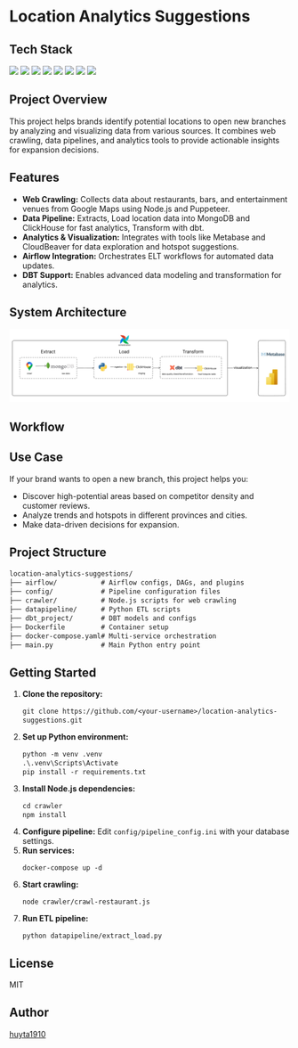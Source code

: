 # Location Analytics Suggestions

## Tech Stack

<p>
   <img src="https://img.shields.io/badge/Node.js-339933?logo=node.js&logoColor=white" />
   <img src="https://img.shields.io/badge/Python-3776AB?logo=python&logoColor=white" />
   <img src="https://img.shields.io/badge/MongoDB-47A248?logo=mongodb&logoColor=white" />
   <img src="https://img.shields.io/badge/ClickHouse-FFDD00?logo=clickhouse&logoColor=black" />
   <img src="https://img.shields.io/badge/Apache%20Airflow-017CEE?logo=apache-airflow&logoColor=white" />
   <img src="https://img.shields.io/badge/dbt-FF694B?logo=dbt&logoColor=white" />
   <img src="https://img.shields.io/badge/Metabase-509EE3?logo=metabase&logoColor=white" />
   <img src="https://img.shields.io/badge/Docker-2496ED?logo=docker&logoColor=white" />
</p>

## Project Overview

This project helps brands identify potential locations to open new branches by analyzing and visualizing data from various sources. It combines web crawling, data pipelines, and analytics tools to provide actionable insights for expansion decisions.

## Features
- **Web Crawling:** Collects data about restaurants, bars, and entertainment venues from Google Maps using Node.js and Puppeteer.
- **Data Pipeline:** Extracts, Load location data into MongoDB and ClickHouse for fast analytics, Transform with dbt.
- **Analytics & Visualization:** Integrates with tools like Metabase and CloudBeaver for data exploration and hotspot suggestions.
- **Airflow Integration:** Orchestrates ELT workflows for automated data updates.
- **DBT Support:** Enables advanced data modeling and transformation for analytics.


## System Architecture

![System Architecture](./System-architecture.jpeg)

## Workflow

## Use Case
If your brand wants to open a new branch, this project helps you:
- Discover high-potential areas based on competitor density and customer reviews.
- Analyze trends and hotspots in different provinces and cities.
- Make data-driven decisions for expansion.

## Project Structure
```
location-analytics-suggestions/
├── airflow/           # Airflow configs, DAGs, and plugins
├── config/            # Pipeline configuration files
├── crawler/           # Node.js scripts for web crawling
├── datapipeline/      # Python ETL scripts
├── dbt_project/       # DBT models and configs
├── Dockerfile         # Container setup
├── docker-compose.yaml# Multi-service orchestration
├── main.py            # Main Python entry point
```

## Getting Started
1. **Clone the repository:**
   ```
   git clone https://github.com/<your-username>/location-analytics-suggestions.git
   ```
2. **Set up Python environment:**
   ```
   python -m venv .venv
   .\.venv\Scripts\Activate
   pip install -r requirements.txt
   ```
3. **Install Node.js dependencies:**
   ```
   cd crawler
   npm install
   ```
4. **Configure pipeline:**
   Edit `config/pipeline_config.ini` with your database settings.
5. **Run services:**
   ```
   docker-compose up -d
   ```
6. **Start crawling:**
   ```
   node crawler/crawl-restaurant.js
   ```
7. **Run ETL pipeline:**
   ```
   python datapipeline/extract_load.py
   ```

## License
MIT

## Author
[huyta1910](https://github.com/huyta1910)
